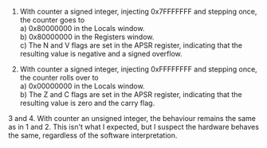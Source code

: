 1.  With counter a signed integer, injecting 0x7FFFFFFF and stepping once, the counter goes to \
    a) 0x80000000 in the Locals window.\
    b) 0x80000000 in the Registers window.\
    c) The N and V flags are set in the APSR register, indicating that the resulting value is negative and a signed overflow. 
    
2.  With counter a signed integer, injecting 0xFFFFFFFF and stepping once, the counter rolls over to \
    a) 0x00000000 in the Locals window.\
    b) The Z and C flags are set in the APSR register, indicating that the resulting value is zero and the carry flag.     
    
3 and 4.  With counter an unsigned integer, the behaviour remains the same as in 1 and 2.  This isn't what I expected,
          but I suspect the hardware behaves the same, regardless of the software interpretation.
